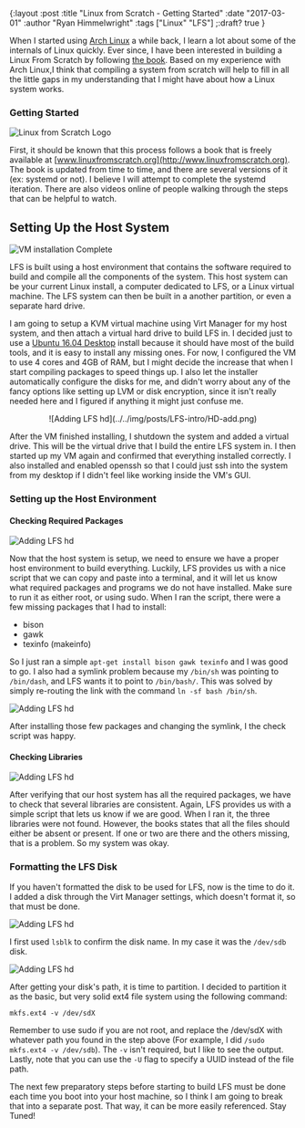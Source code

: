 {:layout :post
:title  "Linux from Scratch - Getting Started"
:date "2017-03-01"
:author "Ryan Himmelwright"
:tags ["Linux" "LFS"]
;:draft? true
}

When I started using [Arch Linux](https://www.archlinux.org) a while back, I learn a lot about some of the internals of Linux quickly. Ever since, I have been interested in building a Linux From Scratch by following [the book](http://www.linuxfromscratch.org). Based on my experience with Arch Linux,I think that compiling a system from scratch will help to fill in all the little gaps in my understanding that I might have about how a Linux system works.

<!-- more -->

### Getting Started
![Linux from Scratch Logo](../../img/posts/LFS-intro/book-cover.jpg)

First, it should be known that this process follows a book that is freely available at [www.linuxfromscratch.org](http://www.linuxfromscratch.org). The book is updated from time to time, and there are several versions of it (ex: systemd or not). I believe I will attempt to complete the systemd iteration. There are also videos online of people walking through the steps that can be helpful to watch. 

## Setting Up the Host System
![VM installation Complete](../../img/posts/LFS-intro/VM-install.png)

LFS is built using a host environment that contains the software required to build and compile all the components of the system. This host system can be your current Linux install, a computer dedicated to LFS, or a Linux virtual machine. The LFS system can then be built in a another partition, or even a separate hard drive.

I am going to setup a KVM virtual machine using Virt Manager for my host system, and then attach a virtual hard drive to build LFS in. I decided just to use a [Ubuntu 16.04 Desktop](https://www.ubuntu.com/download/desktop) install because it should have most of the build tools, and it is easy to install any missing ones. For now, I configured the VM to use 4 cores and 4GB of RAM, but I might decide the increase that when I start compiling packages to speed things up. I also let the installer automatically configure the disks for me, and didn't worry about any of the fancy options like setting up LVM or disk encryption, since it isn't really needed here and I figured if anything it might just confuse me.

<center>![Adding LFS hd](../../img/posts/LFS-intro/HD-add.png)</center>

After the VM finished installing, I shutdown the system and added a virtual drive. This will be the virtual drive that I build the entire LFS system in. I then started up my VM again and confirmed that everything installed correctly. I also installed and enabled openssh so that I could just ssh into the system from my desktop if I didn't feel like working inside the VM's GUI.

### Setting up the Host Environment
#### Checking Required Packages
![Adding LFS hd](../../img/posts/LFS-intro/environment-check-pre.png)

Now that the host system is setup, we need to ensure we have a proper host environment to build everything. Luckily, LFS provides us with a nice script that we can copy and paste into a terminal, and it will let us know what required packages and programs we do not have installed. Make sure to run it as either root, or using sudo. When I ran the script, there were a few missing packages that I had to install:

- bison
- gawk
- texinfo (makeinfo)

So I just ran a simple `apt-get install bison gawk texinfo` and I was good to go. I also had a symlink problem because my `/bin/sh` was pointing to `/bin/dash`, and LFS wants it to point to `/bin/bash/`. This was solved by simply re-routing the link with the command `ln -sf bash /bin/sh`.

![Adding LFS hd](../../img/posts/LFS-intro/environment-check-post.png)

After installing those few packages and changing the symlink, I the check script was happy.

#### Checking Libraries
![Adding LFS hd](../../img/posts/LFS-intro/library-check.png)

After verifying that our host system has all the required packages, we have to check that several libraries are consistent. Again, LFS provides us with a simple script that lets us know if we are good. When I ran it, the three libraries were not found. However, the books states that all the files should either be absent or present. If one or two are there and the others missing, that is a problem. So my system was okay.

### Formatting the LFS Disk
If you haven't formatted the disk to be used for LFS, now is the time to do it. I added a disk through the Virt Manager settings, which doesn't format it, so that must be done. 

![Adding LFS hd](../../img/posts/LFS-intro/disks.png)

I first used `lsblk` to confirm the disk name. In my case it was the `/dev/sdb` disk.

![Adding LFS hd](../../img/posts/LFS-intro/mkfs.png)

After getting your disk's path, it is time to partition. I decided to partition it as the basic, but very solid ext4 file system using the following command:

`mkfs.ext4 -v /dev/sdX`

Remember to use sudo if you are not root, and replace the /dev/sdX with whatever path you found in the step above (For example, I did `/sudo mkfs.ext4 -v /dev/sdb`). The `-v` isn't required, but I like to see the output. Lastly, note that you can use the `-U` flag to specify a UUID instead of the file path.

The next few preparatory steps before starting to build LFS must be done each time you boot into your host machine, so I think I am going to break that into a separate post. That way, it can be more easily referenced. Stay Tuned!

